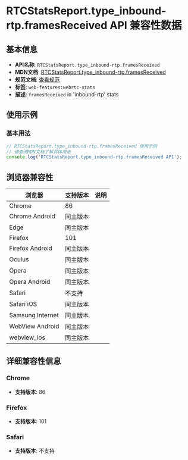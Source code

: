 # RTCStatsReport.type_inbound-rtp.framesReceived API 兼容性数据

## 基本信息

- **API名称**: `RTCStatsReport.type_inbound-rtp.framesReceived`
- **MDN文档**: [RTCStatsReport.type_inbound-rtp.framesReceived](https://developer.mozilla.org/docs/Web/API/RTCInboundRtpStreamStats/framesReceived)
- **规范文档**: [查看规范](https://w3c.github.io/webrtc-stats/#dom-rtcinboundrtpstreamstats-framesreceived)
- **标签**: `web-features:webrtc-stats`
- **描述**: `framesReceived` in 'inbound-rtp' stats

## 使用示例

### 基本用法

```javascript
// RTCStatsReport.type_inbound-rtp.framesReceived 使用示例
// 请查阅MDN文档了解具体用法
console.log('RTCStatsReport.type_inbound-rtp.framesReceived API');
```

## 浏览器兼容性

| 浏览器 | 支持版本 | 说明 |
|--------|----------|------|
| Chrome | 86 |  |
| Chrome Android | 同主版本 |  |
| Edge | 同主版本 |  |
| Firefox | 101 |  |
| Firefox Android | 同主版本 |  |
| Oculus | 同主版本 |  |
| Opera | 同主版本 |  |
| Opera Android | 同主版本 |  |
| Safari | 不支持 |  |
| Safari iOS | 同主版本 |  |
| Samsung Internet | 同主版本 |  |
| WebView Android | 同主版本 |  |
| webview_ios | 同主版本 |  |

## 详细兼容性信息

### Chrome

- **支持版本**: 86

### Firefox

- **支持版本**: 101

### Safari

- **支持版本**: 不支持


